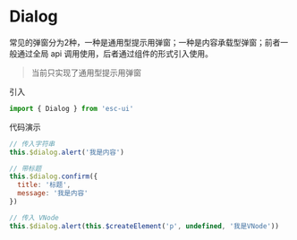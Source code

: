 # Dialog

常见的弹窗分为2种，一种是通用型提示用弹窗；一种是内容承载型弹窗；前者一般通过全局 api 调用使用，后者通过组件的形式引入使用。

> 当前只实现了通用型提示用弹窗

引入

```js
import { Dialog } from 'esc-ui'
```

代码演示

```js
// 传入字符串
this.$dialog.alert('我是内容')

// 带标题
this.$dialog.confirm({
  title: '标题',
  message: '我是内容'
})

// 传入 VNode
this.$dialog.alert(this.$createElement('p', undefined, '我是VNode'))
```
